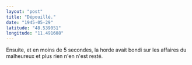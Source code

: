 ```yaml
---
layout: "post"
title: "Dépouillé."
date: "1945-05-29"
latitude: "48.539051"
longitude: "11.491608"
---
```


Ensuite, et en moins de 5 secondes, la horde avait bondi sur les affaires du malheureux et plus rien n'en n'est resté.


<div class="histoire"></div>

<div class="commentaire"></div>